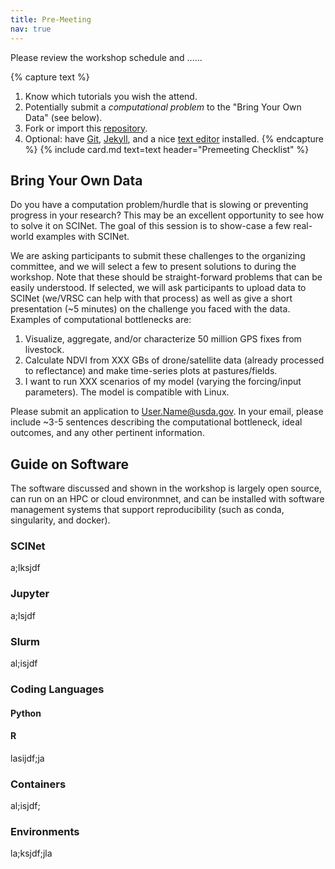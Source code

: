 ```yaml
---
title: Pre-Meeting
nav: true
--- 
```


Please review the workshop schedule and ......

{% capture text %}
1. Know which tutorials you wish the attend.
2. Potentially submit a *computational problem* to the "Bring Your Own Data" (see below).
2. Fork or import this [repository](https://github.com/evanwill/workshop-template-b).
3. Optional: have [Git](https://git-scm.com/), [Jekyll](https://jekyllrb.com/), and a nice [text editor](https://code.visualstudio.com/) installed.
{% endcapture %}
{% include card.md text=text header="Premeeting Checklist" %}

## Bring Your Own Data

Do you have a computation problem/hurdle that is slowing or preventing progress in your research? This may be an excellent opportunity to see how to solve it on SCINet. The goal of this session is to show-case a few real-world examples with SCINet.

We are asking participants to submit these challenges to the organizing committee, and we will select a few to present solutions to during the workshop. Note that these should be straight-forward problems that can be easily understood. If selected, we will ask participants to upload data to SCINet (we/VRSC can help with that process) as well as give a short presentation (~5 minutes) on the challenge you faced with the data. Examples of computational bottlenecks are:

  1. Visualize, aggregate, and/or characterize 50 million GPS fixes from livestock.
  2. Calculate NDVI from XXX GBs of drone/satellite data (already processed to reflectance) and make time-series plots at pastures/fields.
  3. I want to run XXX scenarios of my model (varying the forcing/input parameters). The model is compatible with Linux.

Please submit an application to User.Name@usda.gov. In your email, please include ~3-5 sentences describing the computational bottleneck, ideal outcomes, and any other pertinent information.


## Guide on Software

The software discussed and shown in the workshop is largely open source, can run on an HPC or cloud environmnet, and can be installed with software management systems that support reproducibility (such as conda, singularity, and docker).

### SCINet

a;lksjdf

### Jupyter

a;lsjdf

### Slurm

al;isjdf

### Coding Languages

#### Python

#### R

lasijdf;ja

### Containers

al;isjdf;

### Environments

la;ksjdf;jla